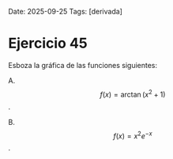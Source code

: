 Date: 2025-09-25
Tags: [derivada]

# Ejercicio 45

 
Esboza la gráfica de las funciones siguientes:

A.   $$ f(x)= \arctan  \left( x^2+1 \right)$$  .

B.   $$ f(x)=x^2e^ {-x}$$  .

